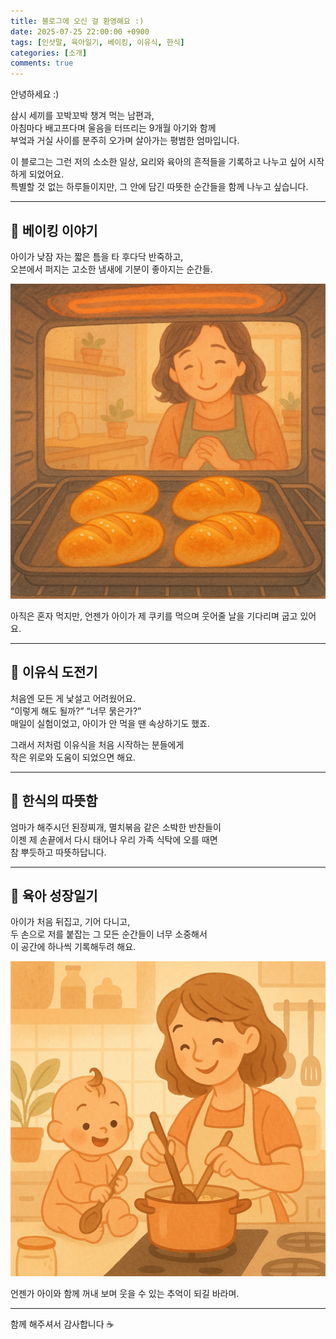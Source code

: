 ```yaml
---
title: 블로그에 오신 걸 환영해요 :)
date: 2025-07-25 22:00:00 +0900
tags: [인삿말, 육아일기, 베이킹, 이유식, 한식]
categories: [소개]
comments: true
---
```


안녕하세요 :)

삼시 세끼를 꼬박꼬박 챙겨 먹는 남편과,  
아침마다 배고프다며 울음을 터뜨리는 9개월 아기와 함께  
부엌과 거실 사이를 분주히 오가며 살아가는 평범한 엄마입니다.

이 블로그는 그런 저의 소소한 일상, 요리와 육아의 흔적들을 기록하고 나누고 싶어 시작하게 되었어요.  
특별할 것 없는 하루들이지만, 그 안에 담긴 따뜻한 순간들을 함께 나누고 싶습니다.

---

## 🍞 베이킹 이야기

아이가 낮잠 자는 짧은 틈을 타 후다닥 반죽하고,  
오븐에서 퍼지는 고소한 냄새에 기분이 좋아지는 순간들.

![베이킹 이미지](/assets/img/2025-07-25-02.png)

아직은 혼자 먹지만, 언젠가 아이가 제 쿠키를 먹으며 웃어줄 날을 기다리며 굽고 있어요.

---

## 🥣 이유식 도전기

처음엔 모든 게 낯설고 어려웠어요.  
“이렇게 해도 될까?” “너무 묽은가?”  
매일이 실험이었고, 아이가 안 먹을 땐 속상하기도 했죠.

그래서 저처럼 이유식을 처음 시작하는 분들에게  
작은 위로와 도움이 되었으면 해요.

---

## 🍚 한식의 따뜻함

엄마가 해주시던 된장찌개, 멸치볶음 같은 소박한 반찬들이  
이젠 제 손끝에서 다시 태어나 우리 가족 식탁에 오를 때면  
참 뿌듯하고 따뜻하답니다.

---

## 👶 육아 성장일기

아이가 처음 뒤집고, 기어 다니고,  
두 손으로 저를 붙잡는 그 모든 순간들이 너무 소중해서  
이 공간에 하나씩 기록해두려 해요.

![아이와 손잡은 사진](/assets/img/2025-07-25-01.png)

언젠가 아이와 함께 꺼내 보며 웃을 수 있는 추억이 되길 바라며.

---

함께 해주셔서 감사합니다 ☕  